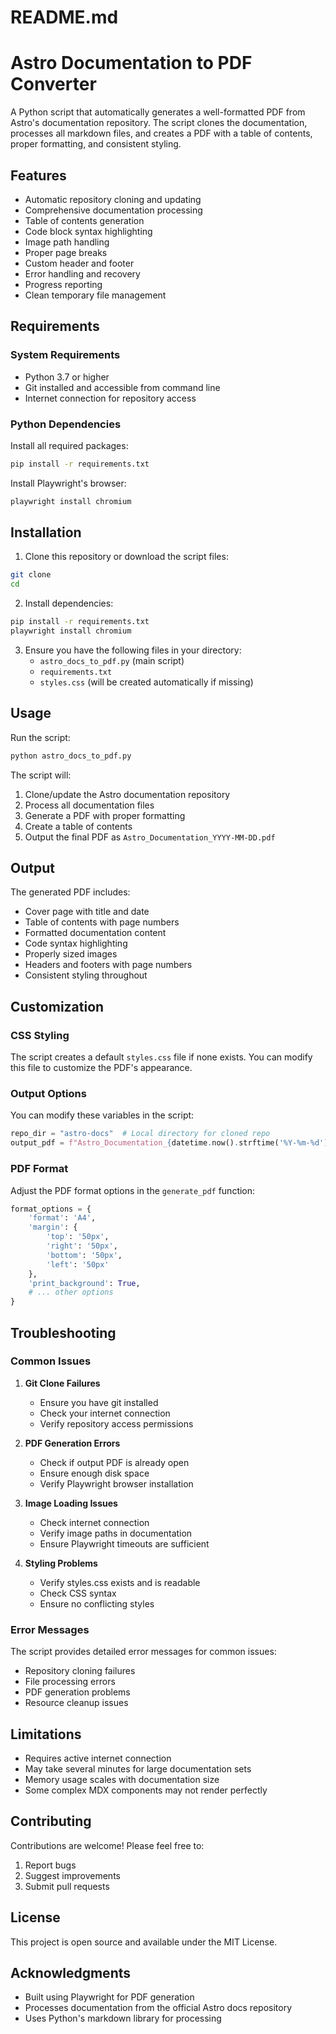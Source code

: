 # README.md
# Astro Documentation to PDF Converter

A Python script that automatically generates a well-formatted PDF from Astro's documentation repository. The script clones the documentation, processes all markdown files, and creates a PDF with a table of contents, proper formatting, and consistent styling.

## Features

- Automatic repository cloning and updating
- Comprehensive documentation processing
- Table of contents generation
- Code block syntax highlighting
- Image path handling
- Proper page breaks
- Custom header and footer
- Error handling and recovery
- Progress reporting
- Clean temporary file management

## Requirements

### System Requirements
- Python 3.7 or higher
- Git installed and accessible from command line
- Internet connection for repository access

### Python Dependencies
Install all required packages:
```bash
pip install -r requirements.txt
```

Install Playwright's browser:
```bash
playwright install chromium
```

## Installation

1. Clone this repository or download the script files:
```bash
git clone 
cd 
```

2. Install dependencies:
```bash
pip install -r requirements.txt
playwright install chromium
```

3. Ensure you have the following files in your directory:
   - `astro_docs_to_pdf.py` (main script)
   - `requirements.txt`
   - `styles.css` (will be created automatically if missing)

## Usage

Run the script:
```bash
python astro_docs_to_pdf.py
```

The script will:
1. Clone/update the Astro documentation repository
2. Process all documentation files
3. Generate a PDF with proper formatting
4. Create a table of contents
5. Output the final PDF as `Astro_Documentation_YYYY-MM-DD.pdf`

## Output

The generated PDF includes:
- Cover page with title and date
- Table of contents with page numbers
- Formatted documentation content
- Code syntax highlighting
- Properly sized images
- Headers and footers with page numbers
- Consistent styling throughout

## Customization

### CSS Styling
The script creates a default `styles.css` file if none exists. You can modify this file to customize the PDF's appearance.

### Output Options
You can modify these variables in the script:
```python
repo_dir = "astro-docs"  # Local directory for cloned repo
output_pdf = f"Astro_Documentation_{datetime.now().strftime('%Y-%m-%d')}.pdf"  # Output filename
```

### PDF Format
Adjust the PDF format options in the `generate_pdf` function:
```python
format_options = {
    'format': 'A4',
    'margin': {
        'top': '50px',
        'right': '50px',
        'bottom': '50px',
        'left': '50px'
    },
    'print_background': True,
    # ... other options
}
```

## Troubleshooting

### Common Issues

1. **Git Clone Failures**
   - Ensure you have git installed
   - Check your internet connection
   - Verify repository access permissions

2. **PDF Generation Errors**
   - Check if output PDF is already open
   - Ensure enough disk space
   - Verify Playwright browser installation

3. **Image Loading Issues**
   - Check internet connection
   - Verify image paths in documentation
   - Ensure Playwright timeouts are sufficient

4. **Styling Problems**
   - Verify styles.css exists and is readable
   - Check CSS syntax
   - Ensure no conflicting styles

### Error Messages

The script provides detailed error messages for common issues:
- Repository cloning failures
- File processing errors
- PDF generation problems
- Resource cleanup issues

## Limitations

- Requires active internet connection
- May take several minutes for large documentation sets
- Memory usage scales with documentation size
- Some complex MDX components may not render perfectly

## Contributing

Contributions are welcome! Please feel free to:
1. Report bugs
2. Suggest improvements
3. Submit pull requests

## License

This project is open source and available under the MIT License.

## Acknowledgments

- Built using Playwright for PDF generation
- Processes documentation from the official Astro docs repository
- Uses Python's markdown library for processing
